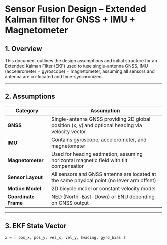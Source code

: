 # Sensor Fusion Design – Extended Kalman filter for GNSS + IMU + Magnetometer

## 1. Overview

This document outlines the design assumptions and initial structure for an Extended Kalman Filter (EKF) used to fuse single-antenna GNSS, IMU (accelerometer + gyroscope) + magnetometer, assuming all sensors and antenna are co-located and time-synchronized.

---

## 2. Assumptions

| Category         | Assumption |
|------------------|------------|
| **GNSS**         | Single-antenna GNSS providing 2D global position (x, y) and optional heading via velocity vector |
| **IMU**          | Contains gyroscope, accelerometer, and magnetometer |
| **Magnetometer** | Used for heading estimation, assuming horizontal magnetic field with tilt compensation |
| **Sensor Layout**| All sensors and GNSS antenna are located at the same physical point (no lever arm offset) |
| **Motion Model** | 2D bicycle model or constant velocity model |
| **Coordinate Frame** | NED (North-East-Down) or ENU depending on GNSS output |

---

## 3. EKF State Vector

```text
x = [ pos_x, pos_y, vel_x, vel_y, heading, gyro_bias ]

